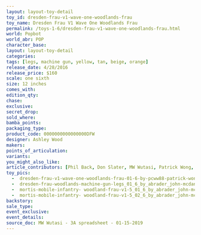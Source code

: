 ```yaml
---
layout: layout-toy-detail 
toy_id: dresden-frau-v1-wave-one-woodlands-frau
toy_name: Dresden Frau V1 Wave One Woodlands Frau
permalink: /toys-1-6/dresden-frau-v1-wave-one-woodlands-frau.html
world: Popbot
world_abr: POP
character_base: 
layout: layout-toy-detail
categories: 
tags: [legs, machine gun, yellow, tan, beige, orange]
release_date: 4/28/2016
release_price: $160 
scale: one sixth
size: 12 inches
comes_with: 
edition_qty: 
chase: 
exclusive: 
secret_drop: 
sold_where: 
bamba_points: 
packaging_type: 
product_code: 0000000000000000DFW
designer: Ashley Wood
makers: 
points_of_articulation: 
variants: 
you_might_also_like: 
article_contributors: [Phil Back, Don Slater, MW Wutasi, Patrick Wong, John McDaniel]
toy_pics: 
  -  dresden-frau-v1-wave-one-woodlands-frau-01-6-by-pcww88-patrick-wong.jpg
  -  dresden-frau-woodlands-machine-gun-legs_01_6_by_abrader_john-mcdaniel.jpg
  -  mortis-mobile-infantry- woodland-frau-v1-5_01_6_by_abrader_john-mcdaniel.jpg
  -  mortis-mobile-infantry- woodland-frau-v1-5_02_6_by_abrader_john-mcdaniel.jpg
backstory: 
sale_type: 
event_exclusive: 
event_details: 
source_doc: MW Wutasi - 3A spreadsheet - 01-15-2019
---
```

